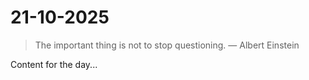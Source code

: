 # 21-10-2025

> The important thing is not to stop questioning. — Albert Einstein

Content for the day...
